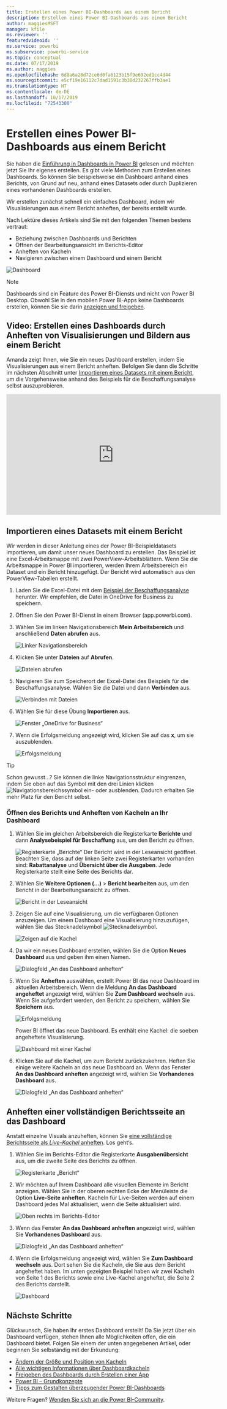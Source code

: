 ```yaml
---
title: Erstellen eines Power BI-Dashboards aus einem Bericht
description: Erstellen eines Power BI-Dashboards aus einem Bericht
author: maggiesMSFT
manager: kfile
ms.reviewer: ''
featuredvideoid: ''
ms.service: powerbi
ms.subservice: powerbi-service
ms.topic: conceptual
ms.date: 07/17/2019
ms.author: maggies
ms.openlocfilehash: 6d8a6a28d72ce6d0fa6123b15f9e692ed1cc4d44
ms.sourcegitcommit: e5cf19e16112c7dad1591c3b38d232267ffb3ae1
ms.translationtype: HT
ms.contentlocale: de-DE
ms.lasthandoff: 10/17/2019
ms.locfileid: "72543300"
---
```

# <a name="create-a-power-bi-dashboard-from-a-report"></a>Erstellen eines Power BI-Dashboards aus einem Bericht
Sie haben die [Einführung in Dashboards in Power BI](service-dashboards.md) gelesen und möchten jetzt Sie Ihr eigenes erstellen. Es gibt viele Methoden zum Erstellen eines Dashboards. So können Sie beispielsweise ein Dashboard anhand eines Berichts, von Grund auf neu, anhand eines Datasets oder durch Duplizieren eines vorhandenen Dashboards erstellen.  

Wir erstellen zunächst schnell ein einfaches Dashboard, indem wir Visualisierungen aus einem Bericht anheften, der bereits erstellt wurde. 

Nach Lektüre dieses Artikels sind Sie mit den folgenden Themen bestens vertraut:
- Beziehung zwischen Dashboards und Berichten
- Öffnen der Bearbeitungsansicht im Berichts-Editor
- Anheften von Kacheln 
- Navigieren zwischen einem Dashboard und einem Bericht 
 
![Dashboard](media/service-dashboard-create/power-bi-completed-dashboard-small.png)

> [!NOTE] 
> Dashboards sind ein Feature des Power BI-Diensts und nicht von Power BI Desktop. Obwohl Sie in den mobilen Power BI-Apps keine Dashboards erstellen, können Sie sie darin [anzeigen und freigeben](consumer/mobile/mobile-apps-view-dashboard.md).
>
> 

## <a name="video-create-a-dashboard-by-pinning-visuals-and-images-from-a-report"></a>Video: Erstellen eines Dashboards durch Anheften von Visualisierungen und Bildern aus einem Bericht
Amanda zeigt Ihnen, wie Sie ein neues Dashboard erstellen, indem Sie Visualisierungen aus einem Bericht anheften. Befolgen Sie dann die Schritte im nächsten Abschnitt unter [Importieren eines Datasets mit einem Bericht](#import-a-dataset-with-a-report), um die Vorgehensweise anhand des Beispiels für die Beschaffungsanalyse selbst auszuprobieren.
    

<iframe width="560" height="315" src="https://www.youtube.com/embed/lJKgWnvl6bQ" frameborder="0" allowfullscreen></iframe>

## <a name="import-a-dataset-with-a-report"></a>Importieren eines Datasets mit einem Bericht
Wir werden in dieser Anleitung eines der Power BI-Beispieldatasets importieren, um damit unser neues Dashboard zu erstellen. Das Beispiel ist eine Excel-Arbeitsmappe mit zwei PowerView-Arbeitsblättern. Wenn Sie die Arbeitsmappe in Power BI importieren, werden Ihrem Arbeitsbereich ein Dataset und ein Bericht hinzugefügt. Der Bericht wird automatisch aus den PowerView-Tabellen erstellt.

1. Laden Sie die Excel-Datei mit dem [Beispiel der Beschaffungsanalyse](http://go.microsoft.com/fwlink/?LinkId=529784) herunter. Wir empfehlen, die Datei in OneDrive for Business zu speichern.
2. Öffnen Sie den Power BI-Dienst in einem Browser (app.powerbi.com).
3. Wählen Sie im linken Navigationsbereich **Mein Arbeitsbereich** und anschließend **Daten abrufen** aus.

    ![Linker Navigationsbereich](media/service-dashboard-create/power-bi-get-data-new-look.png)
5. Klicken Sie unter **Dateien** auf **Abrufen**.

   ![Dateien abrufen](media/service-dashboard-create/power-bi-select-files.png)
6. Navigieren Sie zum Speicherort der Excel-Datei des Beispiels für die Beschaffungsanalyse. Wählen Sie die Datei und dann **Verbinden** aus.

   ![Verbinden mit Dateien](media/service-dashboard-create/power-bi-connectnew.png)
7. Wählen Sie für diese Übung **Importieren** aus.

    ![Fenster „OneDrive for Business“](media/service-dashboard-create/power-bi-import.png)
8. Wenn die Erfolgsmeldung angezeigt wird, klicken Sie auf das **x**, um sie auszublenden.

   ![Erfolgsmeldung](media/service-dashboard-create/power-bi-view-datasetnew.png)

> [!TIP]
> Schon gewusst...? Sie können die linke Navigationsstruktur eingrenzen, indem Sie oben auf das Symbol mit den drei Linien klicken ![Navigationsbereichssymbol ein- oder ausblenden](media/service-dashboard-create/power-bi-new-look-hide-nav-pane.png). Dadurch erhalten Sie mehr Platz für den Bericht selbst.

### <a name="open-the-report-and-pin-tiles-to-your-dashboard"></a>Öffnen des Berichts und Anheften von Kacheln an Ihr Dashboard
1. Wählen Sie im gleichen Arbeitsbereich die Registerkarte **Berichte** und dann **Analysebeispiel für Beschaffung** aus, um den Bericht zu öffnen.

    ![Registerkarte „Berichte“](media/service-dashboard-create/power-bi-reports.png) Der Bericht wird in der Leseansicht geöffnet. Beachten Sie, dass auf der linken Seite zwei Registerkarten vorhanden sind: **Rabattanalyse** und **Übersicht über die Ausgaben**. Jede Registerkarte stellt eine Seite des Berichts dar.

2. Wählen Sie **Weitere Optionen (...)**  > **Bericht bearbeiten** aus, um den Bericht in der Bearbeitungsansicht zu öffnen.

    ![Bericht in der Leseansicht](media/service-dashboard-create/power-bi-reading-view.png)
3. Zeigen Sie auf eine Visualisierung, um die verfügbaren Optionen anzuzeigen. Um einem Dashboard eine Visualisierung hinzuzufügen, wählen Sie das Stecknadelsymbol ![Stecknadelsymbol](media/service-dashboard-create/power-bi-pin-icon.png).

    ![Zeigen auf die Kachel](media/service-dashboard-create/power-bi-hover.png)
4. Da wir ein neues Dashboard erstellen, wählen Sie die Option **Neues Dashboard** aus und geben ihm einen Namen.

    ![Dialogfeld „An das Dashboard anheften“](media/service-dashboard-create/power-bi-pin-tile.png)
5. Wenn Sie **Anheften** auswählen, erstellt Power BI das neue Dashboard im aktuellen Arbeitsbereich. Wenn die Meldung **An das Dashboard angeheftet** angezeigt wird, wählen Sie **Zum Dashboard wechseln** aus. Wenn Sie aufgefordert werden, den Bericht zu speichern, wählen Sie **Speichern** aus.

    ![Erfolgsmeldung](media/service-dashboard-create/power-bi-pin-success.png)

    Power BI öffnet das neue Dashboard. Es enthält eine Kachel: die soeben angeheftete Visualisierung.

   ![Dashboard mit einer Kachel](media/service-dashboard-create/power-bi-pinned.png)
7. Klicken Sie auf die Kachel, um zum Bericht zurückzukehren. Heften Sie einige weitere Kacheln an das neue Dashboard an. Wenn das Fenster **An das Dashboard anheften** angezeigt wird, wählen Sie **Vorhandenes Dashboard** aus.  

   ![Dialogfeld „An das Dashboard anheften“](media/service-dashboard-create/power-bi-existing-dashboard.png)

## <a name="pin-an-entire-report-page-to-the-dashboard"></a>Anheften einer vollständigen Berichtsseite an das Dashboard
Anstatt einzelne Visuals anzuheften, können Sie [eine vollständige Berichtsseite als *Live-Kachel* anheften](service-dashboard-pin-live-tile-from-report.md). Los geht‘s.

1. Wählen Sie im Berichts-Editor die Registerkarte **Ausgabenübersicht** aus, um die zweite Seite des Berichts zu öffnen.

   ![Registerkarte „Bericht“](media/service-dashboard-create/power-bi-page-tab.png)

2. Wir möchten auf Ihrem Dashboard alle visuellen Elemente im Bericht anzeigen. Wählen Sie in der oberen rechten Ecke der Menüleiste die Option **Live-Seite anheften**. Kacheln für Live-Seiten werden auf einem Dashboard jedes Mal aktualisiert, wenn die Seite aktualisiert wird.

   ![Oben rechts im Berichts-Editor](media/service-dashboard-create/power-bi-pin-live.png)

3. Wenn das Fenster **An das Dashboard anheften** angezeigt wird, wählen Sie **Vorhandenes Dashboard** aus.

   ![Dialogfeld „An das Dashboard anheften“](media/service-dashboard-create/power-bi-pin-live2.png)

4. Wenn die Erfolgsmeldung angezeigt wird, wählen Sie **Zum Dashboard wechseln** aus. Dort sehen Sie die Kacheln, die Sie aus dem Bericht angeheftet haben. Im unten gezeigten Beispiel haben wir zwei Kacheln von Seite 1 des Berichts sowie eine Live-Kachel angeheftet, die Seite 2 des Berichts darstellt.

   ![Dashboard](media/service-dashboard-create/power-bi-dashboard.png)

## <a name="next-steps"></a>Nächste Schritte
Glückwunsch, Sie haben Ihr erstes Dashboard erstellt! Da Sie jetzt über ein Dashboard verfügen, stehen Ihnen alle Möglichkeiten offen, die ein Dashboard bietet. Folgen Sie einem der unten angegebenen Artikel, oder beginnen Sie selbständig mit der Erkundung: 

* [Ändern der Größe und Position von Kacheln](service-dashboard-edit-tile.md)
* [Alle wichtigen Informationen über Dashboardkacheln](service-dashboard-tiles.md)
* [Freigeben des Dashboards durch Erstellen einer App](service-create-workspaces.md)
* [Power BI – Grundkonzepte](service-basic-concepts.md)
* [Tipps zum Gestalten überzeugender Power BI-Dashboards](service-dashboards-design-tips.md)

Weitere Fragen? [Wenden Sie sich an die Power BI-Community](http://community.powerbi.com/).
